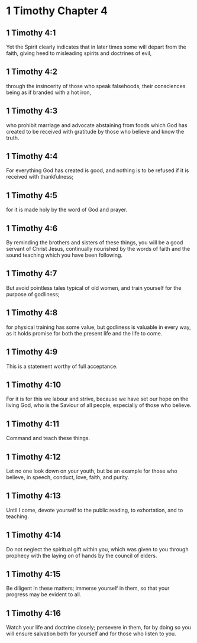 # 1 Timothy Chapter 4

## 1 Timothy 4:1

Yet the Spirit clearly indicates that in later times some will depart from the faith, giving heed to misleading spirits and doctrines of evil,

## 1 Timothy 4:2

through the insincerity of those who speak falsehoods, their consciences being as if branded with a hot iron,

## 1 Timothy 4:3

who prohibit marriage and advocate abstaining from foods which God has created to be received with gratitude by those who believe and know the truth.

## 1 Timothy 4:4

For everything God has created is good, and nothing is to be refused if it is received with thankfulness;

## 1 Timothy 4:5

for it is made holy by the word of God and prayer.

## 1 Timothy 4:6

By reminding the brothers and sisters of these things, you will be a good servant of Christ Jesus, continually nourished by the words of faith and the sound teaching which you have been following.

## 1 Timothy 4:7

But avoid pointless tales typical of old women, and train yourself for the purpose of godliness;

## 1 Timothy 4:8

for physical training has some value, but godliness is valuable in every way, as it holds promise for both the present life and the life to come.

## 1 Timothy 4:9

This is a statement worthy of full acceptance.

## 1 Timothy 4:10

For it is for this we labour and strive, because we have set our hope on the living God, who is the Saviour of all people, especially of those who believe.

## 1 Timothy 4:11

Command and teach these things.

## 1 Timothy 4:12

Let no one look down on your youth, but be an example for those who believe, in speech, conduct, love, faith, and purity.

## 1 Timothy 4:13

Until I come, devote yourself to the public reading, to exhortation, and to teaching.

## 1 Timothy 4:14

Do not neglect the spiritual gift within you, which was given to you through prophecy with the laying on of hands by the council of elders.

## 1 Timothy 4:15

Be diligent in these matters; immerse yourself in them, so that your progress may be evident to all.

## 1 Timothy 4:16

Watch your life and doctrine closely; persevere in them, for by doing so you will ensure salvation both for yourself and for those who listen to you.

